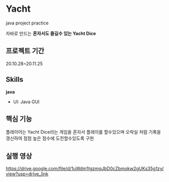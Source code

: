 # Yacht
java project  practice

자바로 만드는 
**혼자서도 즐길수 있는 Yacht Dice**

## 프로젝트 기간
20.10.28~20.11.25

## Skills
**java**
- UI: Java GUI

## 핵심 기능
플레이어는 Yacht Dice라는 게임을 혼자서 플레이를 할수있으며 오락실 처럼 기록을 갱신하여 점점 높은 점수에 도전할수있도록 구현

## 실행 영상
https://drive.google.com/file/d/1uWdm1tgzmqJbD0cZbmokw2gUKs35g1zy/view?usp=drive_link
